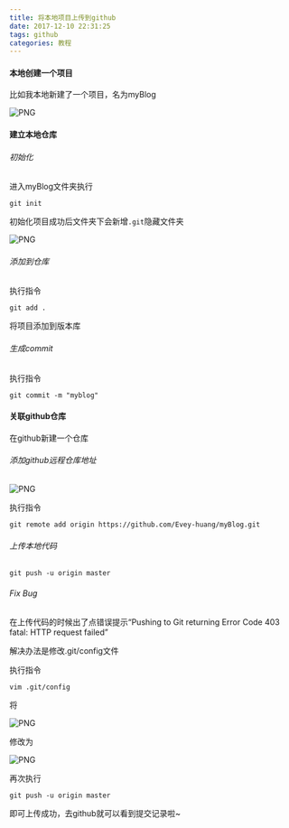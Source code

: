 ```yaml
---
title: 将本地项目上传到github
date: 2017-12-10 22:31:25
tags: github
categories: 教程
---
```


#### 本地创建一个项目

比如我本地新建了一个项目，名为myBlog

![PNG](http://p1cjg886l.bkt.clouddn.com/github1-1.png)

#### 建立本地仓库

###### 初始化

进入myBlog文件夹执行

```
git init
```

初始化项目成功后文件夹下会新增`.git`隐藏文件夹

![PNG](http://p1cjg886l.bkt.clouddn.com/github1-2.png)

###### 添加到仓库

执行指令

```
git add .
```

将项目添加到版本库

###### 生成commit

执行指令

```
git commit -m "myblog"
```

#### 关联github仓库

在github新建一个仓库

###### 添加github远程仓库地址

![PNG](http://p1cjg886l.bkt.clouddn.com/github1-3.png)

执行指令

```
git remote add origin https://github.com/Evey-huang/myBlog.git
```

###### 上传本地代码

```
git push -u origin master
```

###### Fix Bug

在上传代码的时候出了点错误提示“Pushing to Git returning Error Code 403 fatal: HTTP request failed”

解决办法是修改.git/config文件

执行指令

```
vim .git/config
```

将

![PNG](http://p1cjg886l.bkt.clouddn.com/github1-5.png)

修改为

![PNG](http://p1cjg886l.bkt.clouddn.com/github1-4.png)



再次执行

```
git push -u origin master
```

即可上传成功，去github就可以看到提交记录啦~